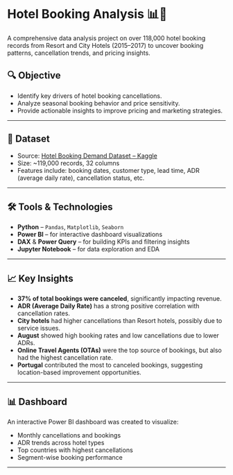 # Hotel Booking Analysis 📊🏨

A comprehensive data analysis project on over 118,000 hotel booking records from Resort and City Hotels (2015–2017) to uncover booking patterns, cancellation trends, and pricing insights.

## 🔍 Objective

- Identify key drivers of hotel booking cancellations.
- Analyze seasonal booking behavior and price sensitivity.
- Provide actionable insights to improve pricing and marketing strategies.

---

## 📁 Dataset

- Source: [Hotel Booking Demand Dataset – Kaggle](https://www.kaggle.com/datasets/jessemostipak/hotel-booking-demand)
- Size: ~119,000 records, 32 columns
- Features include: booking dates, customer type, lead time, ADR (average daily rate), cancellation status, etc.

---

## 🛠 Tools & Technologies

- **Python** – `Pandas`, `Matplotlib`, `Seaborn`
- **Power BI** – for interactive dashboard visualizations
- **DAX** & **Power Query** – for building KPIs and filtering insights
- **Jupyter Notebook** – for data exploration and EDA

---

## 📈 Key Insights

- **37% of total bookings were canceled**, significantly impacting revenue.
- **ADR (Average Daily Rate)** has a strong positive correlation with cancellation rates.
- **City hotels** had higher cancellations than Resort hotels, possibly due to service issues.
- **August** showed high booking rates and low cancellations due to lower ADRs.
- **Online Travel Agents (OTAs)** were the top source of bookings, but also had the highest cancellation rate.
- **Portugal** contributed the most to canceled bookings, suggesting location-based improvement opportunities.

---

## 📊 Dashboard

An interactive Power BI dashboard was created to visualize:
- Monthly cancellations and bookings
- ADR trends across hotel types
- Top countries with highest cancellations
- Segment-wise booking performance


---



